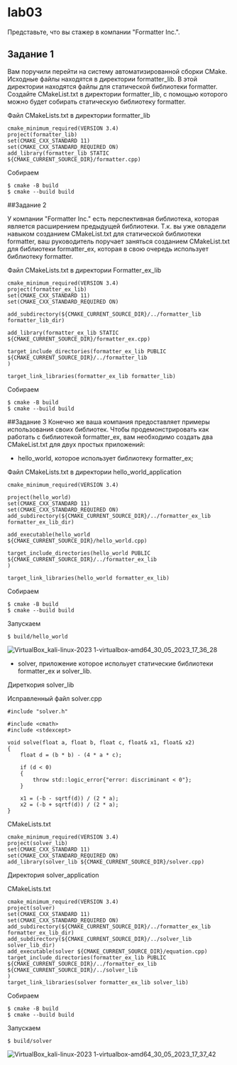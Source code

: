 # lab03
Представьте, что вы стажер в компании "Formatter Inc.".
## Задание 1

Вам поручили перейти на систему автоматизированной сборки CMake. Исходные файлы находятся в директории formatter_lib. В этой директории находятся файлы для статической библиотеки formatter. Создайте CMakeList.txt в директории formatter_lib, с помощью которого можно будет собирать статическую библиотеку formatter.

Файл CMakeLists.txt в директории formatter_lib

```
cmake_minimum_required(VERSION 3.4)
project(formatter_lib)
set(CMAKE_CXX_STANDARD 11)
set(CMAKE_CXX_STANDARD_REQUIRED ON)
add_library(formatter_lib STATIC ${CMAKE_CURRENT_SOURCE_DIR}/formatter.cpp)
```

Собираем

```
$ cmake -B build
$ cmake --build build
```


##Задание 2

У компании "Formatter Inc." есть перспективная библиотека, которая является расширением предыдущей библиотеки. Т.к. вы уже овладели навыком созданием CMakeList.txt для статической библиотеки formatter, ваш руководитель поручает заняться созданием CMakeList.txt для библиотеки formatter_ex, которая в свою очередь использует библиотеку formatter.

Файл CMakeLists.txt в директории Formatter_ex_lib

```
cmake_minimum_required(VERSION 3.4)
project(formatter_ex_lib)
set(CMAKE_CXX_STANDARD 11)
set(CMAKE_CXX_STANDARD_REQUIRED ON)

add_subdirectory(${CMAKE_CURRENT_SOURCE_DIR}/../formatter_lib formatter_lib_dir)

add_library(formatter_ex_lib STATIC ${CMAKE_CURRENT_SOURCE_DIR}/formatter_ex.cpp)

target_include_directories(formatter_ex_lib PUBLIC
${CMAKE_CURRENT_SOURCE_DIR}/../formatter_lib
)

target_link_libraries(formatter_ex_lib formatter_lib)
```

Собираем

```
$ cmake -B build
$ cmake --build build
```



##Задание 3
Конечно же ваша компания предоставляет примеры использования своих библиотек. Чтобы продемонстрировать как работать с библиотекой formatter_ex, вам необходимо создать два CMakeList.txt для двух простых приложений:

- hello_world, которое использует библиотеку formatter_ex;

Файл CMakeLists.txt в директории hello_world_application

```
cmake_minimum_required(VERSION 3.4)

project(hello_world)
set(CMAKE_CXX_STANDARD 11)
set(CMAKE_CXX_STANDARD_REQUIRED ON)
add_subdirectory(${CMAKE_CURRENT_SOURCE_DIR}/../formatter_ex_lib formatter_ex_lib_dir)

add_executable(hello_world ${CMAKE_CURRENT_SOURCE_DIR}/hello_world.cpp)

target_include_directories(hello_world PUBLIC
${CMAKE_CURRENT_SOURCE_DIR}/../formatter_ex_lib
)

target_link_libraries(hello_world formatter_ex_lib)
```

Собираем

```
$ cmake -B build
$ cmake --build build
```

Запускаем

```
$ build/hello_world
```

![VirtualBox_kali-linux-2023 1-virtualbox-amd64_30_05_2023_17_36_28](https://github.com/luckydog228/lab03/assets/128289395/8f92f2a1-2341-45ff-a9cd-6b1c55aa537e)


- solver, приложение которое испольует статические библиотеки formatter_ex и solver_lib.

Диреткория solver_lib

Исправленный файл solver.cpp

```
#include "solver.h"

#include <cmath>
#include <stdexcept>

void solve(float a, float b, float c, float& x1, float& x2)
{
    float d = (b * b) - (4 * a * c);

    if (d < 0)
    {
        throw std::logic_error{"error: discriminant < 0"};
    }

    x1 = (-b - sqrtf(d)) / (2 * a);
    x2 = (-b + sqrtf(d)) / (2 * a);
}
```

CMakeLists.txt

```
cmake_minimum_required(VERSION 3.4)
project(solver_lib)
set(CMAKE_CXX_STANDARD 11)
set(CMAKE_CXX_STANDARD_REQUIRED ON)
add_library(solver_lib ${CMAKE_CURRENT_SOURCE_DIR}/solver.cpp)
```

Директория solver_application

CMakeLists.txt

```
cmake_minimum_required(VERSION 3.4)
project(solver)
set(CMAKE_CXX_STANDARD 11)
set(CMAKE_CXX_STANDARD_REQUIRED ON)
add_subdirectory(${CMAKE_CURRENT_SOURCE_DIR}/../formatter_ex_lib formatter_ex_lib_dir)
add_subdirectory(${CMAKE_CURRENT_SOURCE_DIR}/../solver_lib solver_lib_dir)
add_executable(solver ${CMAKE_CURRENT_SOURCE_DIR}/equation.cpp)
target_include_directories(formatter_ex_lib PUBLIC
${CMAKE_CURRENT_SOURCE_DIR}/../formatter_ex_lib
${CMAKE_CURRENT_SOURCE_DIR}/../solver_lib
)
target_link_libraries(solver formatter_ex_lib solver_lib)
```

Собираем

```
$ cmake -B build
$ cmake --build build
```


Запускаем

```
$ build/solver 
```
![VirtualBox_kali-linux-2023 1-virtualbox-amd64_30_05_2023_17_37_42](https://github.com/luckydog228/lab03/assets/128289395/9a3d7953-b881-49ca-b35c-4ca9520bb3b8)
